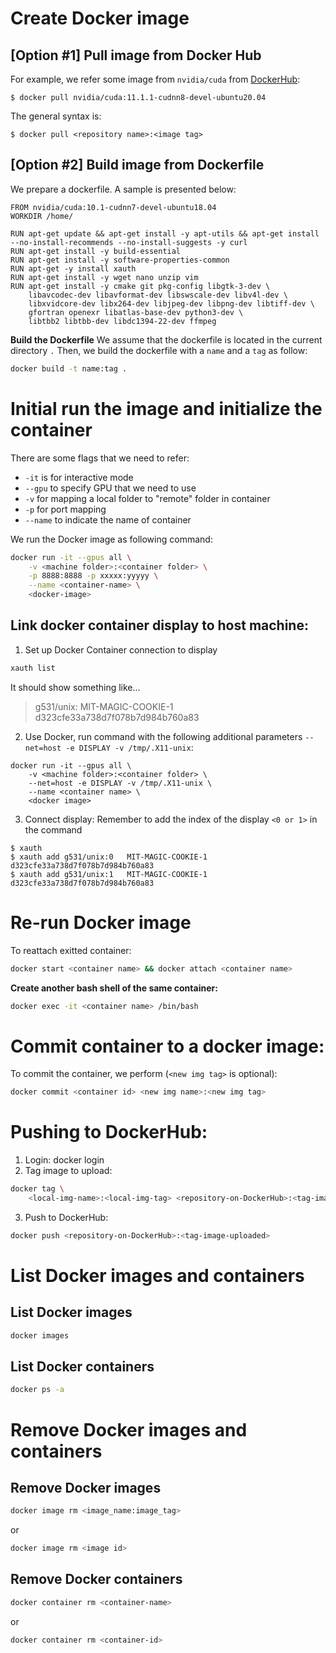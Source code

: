 # Create Docker image
## [Option #1] Pull image from Docker Hub
For example, we refer some image from `nvidia/cuda` from [DockerHub](https://hub.docker.com/r/nvidia/cuda):
```
$ docker pull nvidia/cuda:11.1.1-cudnn8-devel-ubuntu20.04
```
The general syntax is:
```
$ docker pull <repository name>:<image tag>
```

## [Option #2] Build image from Dockerfile
We prepare a dockerfile. A sample is presented below:
```
FROM nvidia/cuda:10.1-cudnn7-devel-ubuntu18.04
WORKDIR /home/

RUN apt-get update && apt-get install -y apt-utils && apt-get install --no-install-recommends --no-install-suggests -y curl
RUN apt-get install -y build-essential
RUN apt-get install -y software-properties-common
RUN apt-get -y install xauth
RUN apt-get install -y wget nano unzip vim
RUN apt-get install -y cmake git pkg-config libgtk-3-dev \
    libavcodec-dev libavformat-dev libswscale-dev libv4l-dev \
    libxvidcore-dev libx264-dev libjpeg-dev libpng-dev libtiff-dev \
    gfortran openexr libatlas-base-dev python3-dev \
    libtbb2 libtbb-dev libdc1394-22-dev ffmpeg
```
**Build the Dockerfile**
We assume that the dockerfile is located in the current directory `.`
Then, we build the dockerfile with a `name` and a `tag` as follow:
``` bash
docker build -t name:tag .
```

# Initial run the image and initialize the container
There are some flags that we need to refer:
+ `-it` is for interactive mode
+ `--gpu` to specify GPU that we need to use
+ `-v` for mapping a local folder to "remote" folder in container
+ `-p` for port mapping
+ `--name` to indicate the name of container

We run the Docker image as following command:
``` bash
docker run -it --gpus all \
    -v <machine folder>:<container folder> \
    -p 8888:8888 -p xxxxx:yyyyy \
    --name <container-name> \
    <docker-image>
```


## Link docker container display to host machine:

1. Set up Docker Container connection to display
``` bash
xauth list
```

It should show something like...

> g531/unix:  MIT-MAGIC-COOKIE-1  d323cfe33a738d7f078b7d984b760a83

2. Use Docker, run command with the following additional parameters `--net=host -e DISPLAY -v /tmp/.X11-unix`:
```
docker run -it --gpus all \
	-v <machine folder>:<container folder> \
	--net=host -e DISPLAY -v /tmp/.X11-unix \
	--name <container name> \
	<docker image>
```

3. Connect display: Remember to add the index of the display `<0 or 1>` in the command
```
$ xauth
$ xauth add g531/unix:0   MIT-MAGIC-COOKIE-1  d323cfe33a738d7f078b7d984b760a83
$ xauth add g531/unix:1   MIT-MAGIC-COOKIE-1  d323cfe33a738d7f078b7d984b760a83
```


# Re-run Docker image
To reattach exitted container:
``` bash
docker start <container name> && docker attach <container name>
```
**Create another bash shell of the same container:**
``` bash
docker exec -it <container name> /bin/bash
```


# Commit container to a docker image: 
To commit the container, we perform (`<new img tag>` is optional):
``` bash
docker commit <container id> <new img name>:<new img tag>
```

# Pushing to DockerHub:
1. Login: docker login
2. Tag image to upload: 
``` bash
docker tag \
    <local-img-name>:<local-img-tag> <repository-on-DockerHub>:<tag-image-uploaded>
```
3. Push to DockerHub: 
``` bash
docker push <repository-on-DockerHub>:<tag-image-uploaded>
```


# List Docker images and containers
## List Docker images
``` bash
docker images
```

## List Docker containers
``` bash
docker ps -a
```

# Remove Docker images and containers
## Remove Docker images
``` bash
docker image rm <image_name:image_tag>
```
or
``` bash
docker image rm <image id>
```

## Remove Docker containers
``` bash
docker container rm <container-name>
```
or
``` bash
docker container rm <container-id>
```
